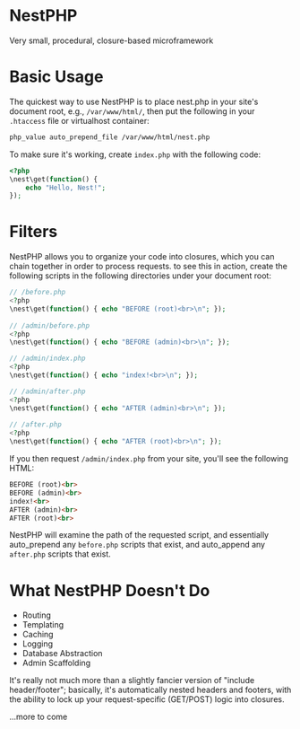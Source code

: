 NestPHP
=======

Very small, procedural, closure-based microframework

Basic Usage
===========
The quickest way to use NestPHP is to place nest.php in your site's document root, e.g., ``/var/www/html/``, then put the following in your ``.htaccess`` file or virtualhost container:
```apache
php_value auto_prepend_file /var/www/html/nest.php
```
  
To make sure it's working, create ``index.php`` with the following code:
```php
<?php
\nest\get(function() {
    echo "Hello, Nest!";
});
```

Filters
=======
NestPHP allows you to organize your code into closures, which you can chain together in order to process requests. to see this in action, create the following scripts in the following directories under your document root:

```php
// /before.php
<?php
\nest\get(function() { echo "BEFORE (root)<br>\n"; });
  
// /admin/before.php
<?php
\nest\get(function() { echo "BEFORE (admin)<br>\n"; });

// /admin/index.php
<?php
\nest\get(function() { echo "index!<br>\n"; });

// /admin/after.php
<?php
\nest\get(function() { echo "AFTER (admin)<br>\n"; });
  
// /after.php
<?php
\nest\get(function() { echo "AFTER (root)<br>\n"; });

```

If you then request ``/admin/index.php`` from your site, you'll see the following HTML:
```html
BEFORE (root)<br>
BEFORE (admin)<br>
index!<br>
AFTER (admin)<br>
AFTER (root)<br>
```

NestPHP will examine the path of the requested script, and essentially auto_prepend any ``before.php`` scripts that exist, and auto_append any ``after.php`` scripts that exist.

  
What NestPHP Doesn't Do
=======================
 * Routing
 * Templating
 * Caching
 * Logging
 * Database Abstraction
 * Admin Scaffolding

It's really not much more than a slightly fancier version of "include header/footer"; basically, it's automatically nested headers and footers, with the ability to lock up your request-specific (GET/POST) logic into closures.

...more to come
